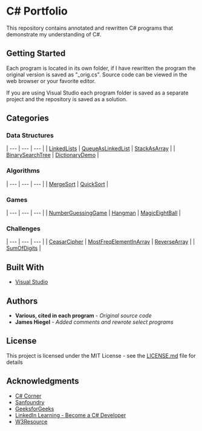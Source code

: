 # C# Portfolio

This repository contains annotated and rewritten C# programs that demonstrate my understanding of C#.

## Getting Started

Each program is located in its own folder, if I have rewritten the program the original version is saved as "\_orig.cs". Source code can be viewed in the web browser or your favorite editor.

If you are using Visual Studio each program folder is saved as a separate project and the repository is saved as a solution.

## Categories

### Data Structures

| --- |	--- | --- |
| [LinkedLists](https://github.com/JamesHiegel/CSharp_Portfolio/blob/master/LinkedLists) | [QueueAsLinkedList](https://github.com/JamesHiegel/CSharp_Portfolio/blob/master/QueueAsLinkedList) | [StackAsArray](https://github.com/JamesHiegel/CSharp_Portfolio/blob/master/StackAsArray) |
| [BinarySearchTree](https://github.com/JamesHiegel/CSharp_Portfolio/blob/master/BinarySearchTree) | [DictionaryDemo](https://github.com/JamesHiegel/CSharp_Portfolio/blob/master/DictionaryDemo) |

### Algorithms

| --- |	--- | --- |
| [MergeSort](https://github.com/JamesHiegel/CSharp_Portfolio/tree/master/MergeSort) | [QuickSort](https://github.com/JamesHiegel/CSharp_Portfolio/tree/master/QuickSort) |

### Games

| --- |	--- | --- |
| [NumberGuessingGame](https://github.com/JamesHiegel/CSharp_Portfolio/tree/master/NumberGuessingGame) | [Hangman](https://github.com/JamesHiegel/CSharp_Portfolio/blob/master/Hangman) | [MagicEightBall](https://github.com/JamesHiegel/CSharp_Portfolio/blob/master/MagicEightBall) |

### Challenges

| --- |	--- | --- |
| [CeasarCipher](https://github.com/JamesHiegel/CSharp_Portfolio/blob/master/CeasarCipher) | [MostFreqElementInArray](https://github.com/JamesHiegel/CSharp_Portfolio/blob/master/MostFreqElementInArray) | [ReverseArray](https://github.com/JamesHiegel/CSharp_Portfolio/blob/master/ReverseArray) |
| [SumOfDigits](https://github.com/JamesHiegel/CSharp_Portfolio/blob/master/SumOfDigits) |

## Built With

* [Visual Studio](https://visualstudio.microsoft.com/)

## Authors

* **Various, cited in each program** - *Original source code*
* **James Hiegel** - *Added comments and rewrote select programs*

## License

This project is licensed under the MIT License - see the [LICENSE.md](LICENSE.md) file for details

## Acknowledgments

* [C# Corner](https://www.c-sharpcorner.com/)
* [Sanfoundry](https://www.sanfoundry.com/)
* [GeeksforGeeks](https://www.geeksforgeeks.org/)
* [LinkedIn Learning - Become a C# Developer](https://www.linkedin.com/learning/paths/become-a-c-developer)
* [W3Resource](https://www.w3resource.com/csharp-exercises/)
